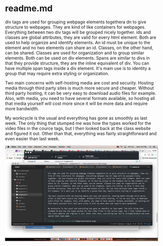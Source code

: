 # readme.md

div tags are used for grouping webpage elements togethera dn to give structure to webpages. They are kind of like containers for webpages. Everything between two div tags will be grouped nicely together. ids and classes are global attributes, they are valid for every html element. Both are used to help organize and identify elements. An id must be unique to the element and no two elements can share an id. Classes, on the other hand, can be shared. Classes are used for organization and to group similar elements. Both can be used on div elements. Spans are similar to divs in that they provide structure, they are the inline equivalent of div. You can have multiple span tags inside a div element. It's main use is to identity a group that may require extra styling or organization.

Two main concerns with self-hosting media are cost and security. Hosting media through third party sites is much more secure and cheaper. Without third party hosting, it can be very easy to download audio files for example. Also, with media, you need to have several formats available, so hosting all that media yourself will cost more since it will be more data and require more bandwidth.

My workcycle is the usual and everything has gone as smoothly as last week. The only thing that stumped me was how the types worked for the video files in the cource tags, but I then looked back at the class website and figured it out. Other than that, everything was fairly straightforward and even easier than last week.

![Image of My Workspace](./images/workspace.png)
